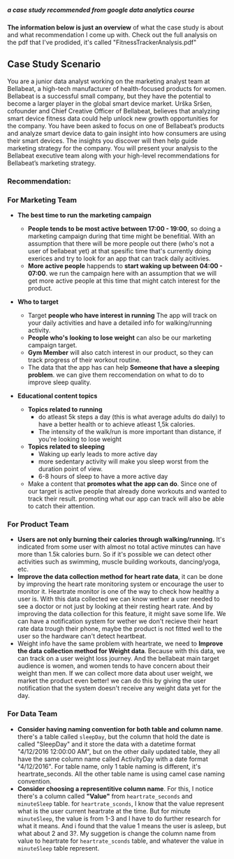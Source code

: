 ##### a case study recommended from google data analytics course

**The information below is just an overview** of what the case study is about and what recommendation I come up with. Check out the full analysis on the pdf that I've prodided, it's called "FitnessTrackerAnalysis.pdf"

## Case Study Scenario

You are a junior data analyst working on the marketing analyst team at Bellabeat, a high-tech manufacturer of health-focused products for women. Bellabeat is a successful small company, but they have the potential to become a larger player in the
global smart device market. Urška Sršen, cofounder and Chief Creative Officer of Bellabeat, believes that analyzing smart device fitness data could help unlock new growth opportunities for the company. You have been asked to focus on one of Bellabeat’s products and analyze smart device data to gain insight into how consumers are using their smart devices. The insights you discover will then help guide marketing strategy for the company. You will present your analysis to the Bellabeat executive team along with your high-level recommendations for Bellabeat’s marketing strategy.

### Recommendation:
### For Marketing Team
- **The best time to run the marketing campaign**

    - **People tends to be most active between 17:00 - 19:00**, so doing a marketing campaign during that time might be benefitial. With an assumption that there will be more people out there (who's not a user of bellabeat yet) at that spesific time that's currently doing exerices and try to look for an app that can track daily acitivies.
    - **More active people** happends to **start waking up between 04:00 - 07:00**. we run the campaign here with an assumption that we will get more active people at this time that might catch interest for the product.
- **Who to target**

    - Target **people who have interest in running** The app will track on your daily activities and have a detailed info for walking/running activity. 
    - **People who's looking to lose weight** can also be our marketing campaign target.
    - **Gym Member** will also catch interest in our product, so they can track progress of their workout routine.
    - The data that the app has can help **Someone that have a sleeping problem**. we can give them reccomendation on what to do to improve sleep quality.
- **Educational content topics**

    - **Topics related to running**
        - do atleast 5k steps a day (this is what average adults do daily) to have a better health or to achieve atleast 1,5k calories.
        - The intensity of the walk/run is more important than distance, if you're looking to lose weight
    - **Topics related to sleeping**
        - Waking up early leads to more active day
        - more sedentary activity will make you sleep worst from the duration point of view.
        - 6-8 hours of sleep to have a more active day
    - Make a content that **promotes what the app can do**. Since one of our target is active people that already done workouts and wanted to track their result. promoting what our app can track will also be able to catch their attention.
    
    
### For Product Team
- **Users are not only burning their calories through walking/running.** It's indicated from some user with almost no total active minutes can have more than 1.5k calories burn. So if it's possible we can detect other activities such as swimming, muscle building workouts, dancing/yoga, etc.
- **Improve the data collection method for heart rate data**, it can be done by improving the heart rate monitoring system or encourage the user to monitor it. Heartrate monitor is one of the way to check how healthy a user is. With this data collected we can know wether a user needed to see a doctor or not just by looking at their resting heart rate. And by improving the data collection for this feature, it might save some life. We can have a notification system for wether we don't recieve their heart rate data trough their phone, maybe the product is not fitted well to the user so the hardware can't detect heartbeat.
- Weight info have the same problem with heartrate, we need to **Improve the data collection method for Weight data**. Because with this data, we can track on a user weight loss journey. And the bellabeat main target audience is women, and women tends to have concern about their weight than men. If we can collect more data about user weight, we market the product even better! we can do this by giving the user notification that the system doesn't receive any weight data yet for the day.

### For Data Team
- **Consider having naming convention for both table and column name**. there's a table called `sleepDay`, but the column that hold the date is called "SleepDay" and it store the data with a datetime format "4/12/2016 12:00:00 AM", but on the other daily updated table, they all have the same column name called ActivityDay with a date format "4/12/2016". For table name, only 1 table naming is different, it's heartrate_seconds. All the other table name is using camel case naming convention.
- **Consider choosing a representitive column name**. For this, I notice there's a column called **"Value"** from `heartrate_seconds` and `minuteSleep` table. for `heartrate_sconds`, I know that the value represent what is the user current heartrate at the time. But for minute `minuteSleep`, the value is from 1-3 and I have to do further research for what it means. And i found that the value 1 means the user is asleep, but what about 2 and 3?. My suggetion is change the column name from value to heartrate for `heartrate_sconds` table, and whatever the value in `minuteSleep` table represent.
